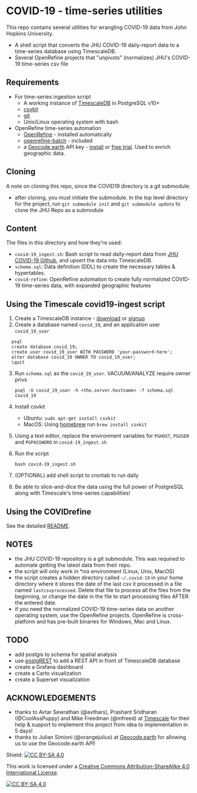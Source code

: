 # COVID-19 - time-series utilities

This repo contains several utilities for wrangling COVID-19 data from John Hopkins University.

* A shell script that converts the JHU COVID-19 daily-report data to a time-series database using TimescaleDB.
* Several OpenRefine projects that "unpivots" (normalizes) JHU's COVID-19 time-series csv file

## Requirements
* For time-series ingestion script
  - A working instance of [TimescaleDB](https://docs.timescale.com) in PostgreSQL v10+
  - [csvkit](https://csvkit.readthedocs.io/en/latest/)
  - [git](https://git-scm.com/)
  - Unix/Linux operating system with bash 
* OpenRefine time-series automation
	- [OpenRefine](http://openrefine.org) - installed automatically
  - [openrefine-batch](https://github.com/opencultureconsulting/openrefine-batch) - included
  - a [Geocode.earth](https://geocode.earth) API key - [install](https://github.com/pelias/pelias) or [free trial](https://geocode.earth/invite/request?referrer=datHere). Used to enrich geographic data.

## Cloning
A note on cloning this repo, since the COVID19 directory is a git submodule:

* after cloning, you must initiate the submodule. In the top level directory for the project, run `git submodule init` and `git submodule update` to clone the JHU Repo as a submodule 

## Content
The files in this directory and how they're used:

* `covid-19_ingest.sh`: Bash script to read daily-report data from [JHU COVID-19 Github](https://github.com/CSSEGISandData/COVID-19), and upsert the data into TimescaleDB.
* `schema.sql`: Data definition (DDL) to create the necessary tables & hypertables.
* `covid-refine`: OpenRefine automation to create fully normalized COVID-19 time-series data, with expanded geographic features 

## Using the Timescale covid19-ingest script
1. Create a TimescaleDB instance - [download](https://docs.timescale.com/latest/getting-started/installation) or [signup](https://www.timescale.com/cloud-signup)
2. Create a database named `covid_19`, and an application user `covid_19_user`

```
  psql
  create database covid_19;
  create user covid_19_user WITH PASSWORD 'your-password-here';
  alter database covid_19 OWNER TO covid_19_user;
  \quit
```

3. Run `schema.sql` as the `covid_19_user`. VACUUM/ANALYZE require owner privs 

   `psql -U covid_19_user -h <the.server.hostname> -f schema.sql covid_19`
   
   
4. Install csvkit

    - Ubuntu: `sudo apt-get install csvkit`
    - MacOS: Using [homebrew](https://brew.sh/) run `brew install csvkit`

5. Using a text editor, replace the environment variables for `PGHOST`, `PGUSER` and `PGPASSWORD` in `covid-19_ingest.sh`

6. Run the script 

   `bash covid-19_ingest.sh`

7. (OPTIONAL) add shell script to crontab to run daily

8. Be able to slice-and-dice the data using the full power of PostgreSQL along with Timescale's time-series capabilities!

## Using the COVIDrefine 
See the detailed [README](covid19-refine/README.md).

## NOTES
 - the JHU COVID-19 repository is a git submodule. This was required to automate getting the latest data from their repo.
 - the script will only work in \*nix environment (Linux, Unix, MacOS)
 - the script creates a hidden directory called `~/.covid-19` in your home directory where it stores the date of the last csv it processed in a file named `lastcsvprocessed`.  Delete that file to process all the files from the beginning, or change the date in the file to start processing files AFTER the entered date.  
 - if you need the normalized COVID-19 time-series data on another operating system, use the OpenRefine projects.  OpenRefine is cross-platform and has pre-built binaries for Windows, Mac and Linux.

## TODO
 - add postgis to schema for spatial analysis
 - use [postgREST](http://postgrest.org) to add a REST API in front of TimescaleDB database
 - create a Grafana dashboard
 - create a Carto visualization
 - create a Superset visualization

 ## ACKNOWLEDGEMENTS
  - thanks to Avtar Sewrathan (@avthars), Prashant Sridharan (@CoolAssPuppy) and Mike Freedman (@mfreed) at [Timescale](https://timescale.com) for their help & support to implement this project from idea to implementation in 5 days!
  - thanks to Julian Simioni (@orangejulius) at [Geocode.earth](https://geocode.earth) for allowing us to use the Geocode.earth API!


Shield: [![CC BY-SA 4.0][cc-by-sa-shield]][cc-by-sa]

This work is licensed under a [Creative Commons Attribution-ShareAlike 4.0
International License][cc-by-sa].

[![CC BY-SA 4.0][cc-by-sa-image]][cc-by-sa]

[cc-by-sa]: http://creativecommons.org/licenses/by-sa/4.0/
[cc-by-sa-image]: https://licensebuttons.net/l/by-sa/4.0/88x31.png
[cc-by-sa-shield]: https://img.shields.io/badge/License-CC%20BY--SA%204.0-lightgrey.svg
